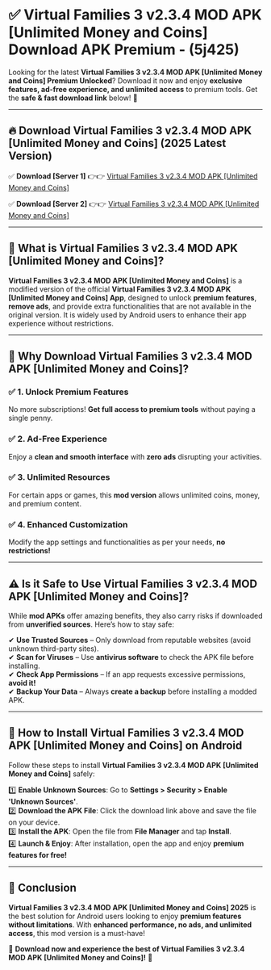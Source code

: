 
# ✅ Virtual Families 3 v2.3.4 MOD APK [Unlimited Money and Coins] Download APK Premium -  (5j425) 

Looking for the latest **Virtual Families 3 v2.3.4 MOD APK [Unlimited Money and Coins] Premium Unlocked**? Download it now and enjoy **exclusive features, ad-free experience, and unlimited access** to premium tools. Get the **safe & fast download link** below! 🚀

---

## 🔥 Download Virtual Families 3 v2.3.4 MOD APK [Unlimited Money and Coins] (2025 Latest Version)

✅ **Download [Server 1]** 👉👉 [Virtual Families 3 v2.3.4 MOD APK [Unlimited Money and Coins] ](https://apkcomod.com?title=Virtual_Families_3_v2.3.4_MOD_APK_[Unlimited_Money_and_Coins])  

✅ **Download [Server 2]** 👉👉 [Virtual Families 3 v2.3.4 MOD APK [Unlimited Money and Coins] ](https://apkcomod.com?title=Virtual_Families_3_v2.3.4_MOD_APK_[Unlimited_Money_and_Coins])  


---

## 📌 What is Virtual Families 3 v2.3.4 MOD APK [Unlimited Money and Coins]?

**Virtual Families 3 v2.3.4 MOD APK [Unlimited Money and Coins]** is a modified version of the official **Virtual Families 3 v2.3.4 MOD APK [Unlimited Money and Coins] App**, designed to unlock **premium features**, **remove ads**, and provide extra functionalities that are not available in the original version. It is widely used by Android users to enhance their app experience without restrictions.

---

## 🌟 Why Download Virtual Families 3 v2.3.4 MOD APK [Unlimited Money and Coins]?

### ✅ 1. Unlock Premium Features
No more subscriptions! **Get full access to premium tools** without paying a single penny.

### ✅ 2. Ad-Free Experience
Enjoy a **clean and smooth interface** with **zero ads** disrupting your activities.

### ✅ 3. Unlimited Resources
For certain apps or games, this **mod version** allows unlimited coins, money, and premium content.

### ✅ 4. Enhanced Customization
Modify the app settings and functionalities as per your needs, **no restrictions!**

---

## ⚠️ Is it Safe to Use Virtual Families 3 v2.3.4 MOD APK [Unlimited Money and Coins]?

While **mod APKs** offer amazing benefits, they also carry risks if downloaded from **unverified sources**. Here’s how to stay safe:

✔ **Use Trusted Sources** – Only download from reputable websites (avoid unknown third-party sites).  
✔ **Scan for Viruses** – Use **antivirus software** to check the APK file before installing.  
✔ **Check App Permissions** – If an app requests excessive permissions, **avoid it!**  
✔ **Backup Your Data** – Always **create a backup** before installing a modded APK.

---

## 📲 How to Install Virtual Families 3 v2.3.4 MOD APK [Unlimited Money and Coins] on Android

Follow these steps to install **Virtual Families 3 v2.3.4 MOD APK [Unlimited Money and Coins]** safely:

1️⃣ **Enable Unknown Sources**: Go to **Settings > Security > Enable 'Unknown Sources'**.  
2️⃣ **Download the APK File**: Click the download link above and save the file on your device.  
3️⃣ **Install the APK**: Open the file from **File Manager** and tap **Install**.  
4️⃣ **Launch & Enjoy**: After installation, open the app and enjoy **premium features for free!**

---

## 🚀 Conclusion

**Virtual Families 3 v2.3.4 MOD APK [Unlimited Money and Coins] 2025** is the best solution for Android users looking to enjoy **premium features without limitations**. With **enhanced performance, no ads, and unlimited access**, this mod version is a must-have!

🔻 **Download now and experience the best of Virtual Families 3 v2.3.4 MOD APK [Unlimited Money and Coins]!** 🔻

